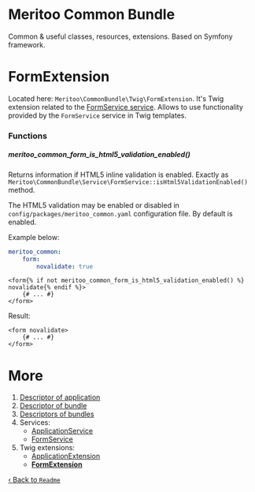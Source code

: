 # Meritoo Common Bundle

Common & useful classes, resources, extensions. Based on Symfony framework.

# FormExtension

Located here: `Meritoo\CommonBundle\Twig\FormExtension`. It's Twig extension related to the [FormService service](../Services/FormService.md). Allows to use functionality provided by the `FormService` service in Twig templates.

### Functions

##### meritoo_common_form_is_html5_validation_enabled()

Returns information if HTML5 inline validation is enabled. Exactly as `Meritoo\CommonBundle\Service\FormService::isHtml5ValidationEnabled()` method.

The HTML5 validation may be enabled or disabled in `config/packages/meritoo_common.yaml` configuration file. By default is enabled.

Example below:

```yaml
meritoo_common:
    form:
        novalidate: true
```

```twig
<form{% if not meritoo_common_form_is_html5_validation_enabled() %} novalidate{% endif %}>
	{# ... #}
</form>
```

Result:

```twig
<form novalidate>
	{# ... #}
</form>
```

# More

1. [Descriptor of application](../Descriptor-of-application.md)
2. [Descriptor of bundle](../Descriptor-of-bundle.md)
3. [Descriptors of bundles](../Descriptors-of-bundles.md)
4. Services:
	- [ApplicationService](../Services/ApplicationService.md)
	- [FormService](../Services/FormService.md)
5. Twig extensions:
	- [ApplicationExtension](ApplicationExtension.md)
	- [**FormExtension**](FormExtension.md)

[&lsaquo; Back to `Readme`](../../README.md)
